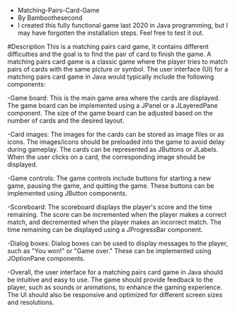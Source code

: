 * Matching-Pairs-Card-Game
* By Bamboothesecond
* I created this fully functional game last 2020 in Java programming, but I may have forgotten the installation steps. Feel free to test it out.

#Description
This is a matching pairs card game, it contains different difficulties and the goal is to find the pair of card to finish the game.
A matching pairs card game is a classic game where the player tries to match pairs of cards with the same picture or symbol. The user interface (UI) for a matching pairs card game in Java would typically include the following components:

-Game board: This is the main game area where the cards are displayed. The game board can be implemented using a JPanel or a JLayeredPane component. The size of the game board can be adjusted based on the number of cards and the desired layout.

-Card images: The images for the cards can be stored as image files or as icons. The images/icons should be preloaded into the game to avoid delay during gameplay. The cards can be represented as JButtons or JLabels. When the user clicks on a card, the corresponding image should be displayed.

-Game controls: The game controls include buttons for starting a new game, pausing the game, and quitting the game. These buttons can be implemented using JButton components.

-Scoreboard: The scoreboard displays the player's score and the time remaining. The score can be incremented when the player makes a correct match, and decremented when the player makes an incorrect match. The time remaining can be displayed using a JProgressBar component.

-Dialog boxes: Dialog boxes can be used to display messages to the player, such as "You won!" or "Game over." These can be implemented using JOptionPane components.

-Overall, the user interface for a matching pairs card game in Java should be intuitive and easy to use. The game should provide feedback to the player, such as sounds or animations, to enhance the gaming experience. The UI should also be responsive and optimized for different screen sizes and resolutions.





